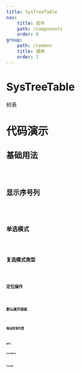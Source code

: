 ```yaml
---
title: SysTreeTable
nav:
    title: 组件
    path: /components
    order: 0
group:
    path: /common
    title: 通用
    order: 1
---
```


# SysTreeTable

树表

# 代码演示

## 基础用法

<code src="./demo/Basic.tsx">

## 显示序号列

<code src="./demo/RowNumberCol.tsx">

## 单选模式

<code src="./demo/Single.tsx">

## 复选模式类型

<code src="./demo/CheckboxType.tsx">

## 定位操作

<code src="./demo/DefaultKey.tsx" title="定位操作" desc="暂只支持单值操作，带滚动条定位">

## 默认展开层级

<code src="./demo/ExpandLevel.tsx">

## 拖动改变列宽

<code src="./demo/Resizable.tsx">

## API

### SysTable
<API src="./SysTreeTable.tsx" hideTitle exports='["default"]'></API>

### Column
<API src="./SysTreeTable.tsx" hideTitle exports='["SysTreeTableColumnApi"]'></API>



